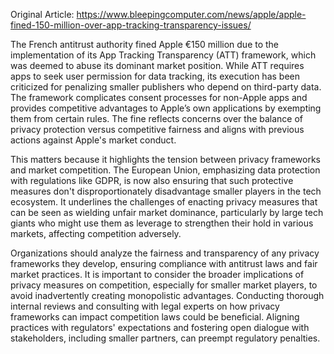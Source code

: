 Original Article: https://www.bleepingcomputer.com/news/apple/apple-fined-150-million-over-app-tracking-transparency-issues/

The French antitrust authority fined Apple €150 million due to the implementation of its App Tracking Transparency (ATT) framework, which was deemed to abuse its dominant market position. While ATT requires apps to seek user permission for data tracking, its execution has been criticized for penalizing smaller publishers who depend on third-party data. The framework complicates consent processes for non-Apple apps and provides competitive advantages to Apple’s own applications by exempting them from certain rules. The fine reflects concerns over the balance of privacy protection versus competitive fairness and aligns with previous actions against Apple's market conduct.

This matters because it highlights the tension between privacy frameworks and market competition. The European Union, emphasizing data protection with regulations like GDPR, is now also ensuring that such protective measures don't disproportionately disadvantage smaller players in the tech ecosystem. It underlines the challenges of enacting privacy measures that can be seen as wielding unfair market dominance, particularly by large tech giants who might use them as leverage to strengthen their hold in various markets, affecting competition adversely.

Organizations should analyze the fairness and transparency of any privacy frameworks they develop, ensuring compliance with antitrust laws and fair market practices. It is important to consider the broader implications of privacy measures on competition, especially for smaller market players, to avoid inadvertently creating monopolistic advantages. Conducting thorough internal reviews and consulting with legal experts on how privacy frameworks can impact competition laws could be beneficial. Aligning practices with regulators' expectations and fostering open dialogue with stakeholders, including smaller partners, can preempt regulatory penalties.